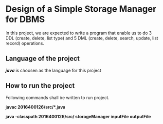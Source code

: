 # Design of a Simple Storage Manager for DBMS

In this project, we are expected to write a program that enable us to do 3 DDL (create, delete, list type) and 5 DML (create, 
delete, search, update, list record) operations.


## Language of the project

**_java_** is choosen as the language for this project

## How to run the project

Following commands shall be written to run project.

**javac 2016400126/src/*.java**

**java -classpath 2016400126/src/ storageManager inputFile outputFile**
